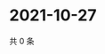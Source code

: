 # 2021-10-27

共 0 条

<!-- BEGIN WEIBO -->
<!-- 最后更新时间 Wed Oct 27 2021 17:00:49 GMT+0800 (China Standard Time) -->

<!-- END WEIBO -->
